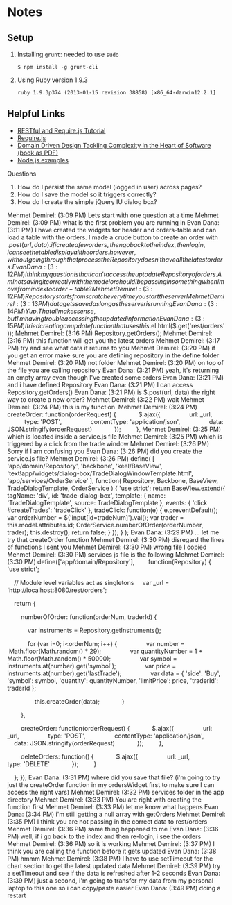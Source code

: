 # Notes

## Setup
1. Installing `grunt`: needed to use `sudo`

    `$ npm install -g grunt-cli`

2. Using Ruby version 1.9.3

    `ruby 1.9.3p374 (2013-01-15 revision 38858) [x86_64-darwin12.2.1]`

## Helpful Links
* [RESTful and Require.js Tutorial](http://verekia.com/requirejs/build-simple-client-side-mvc-app-require-js)
* [Require.js](http://requirejs.org/docs/api.html)
* [Domain Driven Design Tackling Complexity in the Heart of Software (book as PDF)](http://www.daem0n.org/stuff/domain-driven-design-tackling-complexity-in-the-heart-of-software.9780321125217.24620.pdf)
* [Node.js examples](http://www.slideshare.net/gabriele.lana/nodejs-explained-with-examples)


Questions
1. How do I persist the same model (logged in user) across pages?
2. How do I save the model so it triggers correctly?
3. How do I create the simple jQuery IU dialog box?



Mehmet Demirel: (3:09 PM)
Lets start with one question at a time
Mehmet Demirel: (3:09 PM)
what is the first problem you are running in
Evan Dana: (3:11 PM)
I have created the widgets for header and orders-table and can load a table with the orders. I made a crude button to create an order with $.post(url, data). if i create a few orders, then go back to the index, then login, i can see the table display all the orders. however, without going through that process the Repository doesn't have all the latest orders.
Evan Dana: (3:12 PM)
I think my question is that I can't access the up to date Repository of orders. Am I not saving it correctly with the model or should I be passing in something when I move from index to order-table?
Mehmet Demirel: (3:12 PM)
Repository starts from scratch every time you start the server
Mehmet Demirel: (3:13 PM)
data gets saved as long as the server is running
Evan Dana: (3:14 PM)
Yup. That all makes sense, but I'm having trouble accessing the updated information
Evan Dana: (3:15 PM)
I tried creating an update function that uses this.$el.html($.get('rest/orders'));
Mehmet Demirel: (3:16 PM)
Repository.getOrders();
Mehmet Demirel: (3:16 PM)
this function will get you the latest orders
Mehmet Demirel: (3:17 PM)
try and see what data it returns to you
Mehmet Demirel: (3:20 PM)
if you get an error make sure you are defining repository in the define folder
Mehmet Demirel: (3:20 PM)
not folder
Mehmet Demirel: (3:20 PM)
on top of the file you are calling repository
Evan Dana: (3:21 PM)
yeah, it's returning an empty array even though I've created some orders
Evan Dana: (3:21 PM)
and i have defined Repository
Evan Dana: (3:21 PM)
I can access Repository.getOrders()
Evan Dana: (3:21 PM)
is $.post(url, data) the right way to create a new order?
Mehmet Demirel: (3:22 PM)
wait
Mehmet Demirel: (3:24 PM)
this is my function 
Mehmet Demirel: (3:24 PM)
createOrder: function(orderRequest) {
            $.ajax({
                url: _url,
                type: 'POST',
                contentType: 'application/json',
                data: JSON.stringify(orderRequest)
            });
        },
Mehmet Demirel: (3:25 PM)
which is located inside a service.js file
Mehmet Demirel: (3:25 PM)
which is triggered by a click from the trade window
Mehmet Demirel: (3:26 PM)
Sorry if I am confusing you
Evan Dana: (3:26 PM)
did you create the service.js file?
Mehmet Demirel: (3:26 PM)
define( [ 'app/domain/Repository', 'backbone', 'keel/BaseView', 'text!app/widgets/dialog-box/TradeDialogWindowTemplate.html', 'app/services/OrderService' ], function( Repository, Backbone, BaseView, TradeDialogTemplate, OrderService ) { 'use strict'; return BaseView.extend({ tagName: 'div', id: 'trade-dialog-box', template: { name: 'TradeDialogTemplate', source: TradeDialogTemplate }, events: { 'click #createTrades': 'tradeClick' }, tradeClick: function(e) { e.preventDefault(); var orderNumber = $('input[id=tradeNum]').val(); var trader = this.model.attributes.id; OrderService.numberOfOrder(orderNumber, trader); this.destroy(); return false; } }); } );
Evan Dana: (3:29 PM)
… let me try that createOrder function
Mehmet Demirel: (3:30 PM)
disregard the lines of functions I sent you
Mehmet Demirel: (3:30 PM)
wrong file I copied
Mehmet Demirel: (3:30 PM)
services js file is the following
Mehmet Demirel: (3:30 PM)
define(['app/domain/Repository'],
       function(Repository) {
    'use strict';

    // Module level variables act as singletons
    var _url = 'http://localhost:8080/rest/orders';

    return {

        numberOfOrder: function(orderNum, traderId) {

            var instruments = Repository.getInstruments();

            for (var i=0; i<orderNum; i++) {
                var number =  Math.floor(Math.random() * 29);
                var quantityNumber = 1 + Math.floor(Math.random() * 50000);
                var symbol = instruments.at(number).get('symbol');
                var price = instruments.at(number).get('lastTrade');
                var data = { 'side': 'Buy', 'symbol': symbol, 'quantity': quantityNumber, 'limitPrice': price, 'traderId': traderId };

                this.createOrder(data);
            }

        },

        createOrder: function(orderRequest) {
            $.ajax({
                url: _url,
                type: 'POST',
                contentType: 'application/json',
                data: JSON.stringify(orderRequest)
            });
        },

        deleteOrders: function() {
            $.ajax({
                url: _url,
                type: 'DELETE'
            });
        }

    };
});
Evan Dana: (3:31 PM)
where did you save that file? (i'm going to try just the createOrder function in my ordersWidget first to make sure I can access the right vars)
Mehmet Demirel: (3:32 PM)
services folder in the app directory
Mehmet Demirel: (3:33 PM)
You are right with creating the function first
Mehmet Demirel: (3:33 PM)
let me know what happens
Evan Dana: (3:34 PM)
i'm still getting a null array with getOrders
Mehmet Demirel: (3:35 PM)
I think you are not passing in the correct data to rest/orders
Mehmet Demirel: (3:36 PM)
same thing happened to me
Evan Dana: (3:36 PM)
well, if i go back to the index and then re-login, i see the orders
Mehmet Demirel: (3:36 PM)
so it is working
Mehmet Demirel: (3:37 PM)
I think you are calling the function before it gets updated
Evan Dana: (3:38 PM)
hmmm
Mehmet Demirel: (3:38 PM)
I have to use setTimeout for the chart section to get the latest updated data
Mehmet Demirel: (3:39 PM)
try a setTimeout and see if the data is refreshed after 1-2 seconds
Evan Dana: (3:39 PM)
just a second, i'm going to transfer my data from my personal laptop to this one so i can copy/paste easier
Evan Dana: (3:49 PM)
doing a restart
